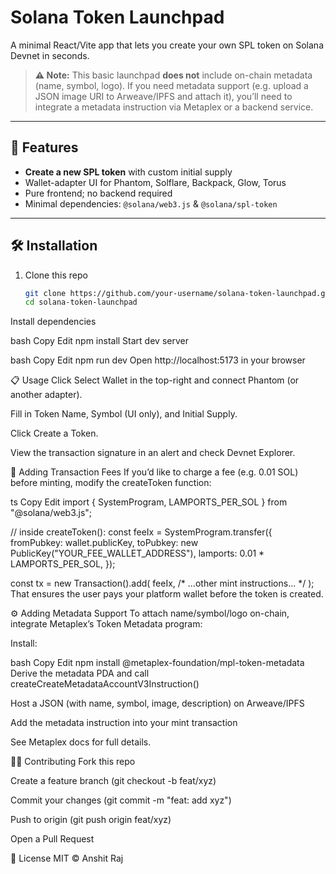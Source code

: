 # Solana Token Launchpad

A minimal React/Vite app that lets you create your own SPL token on Solana Devnet in seconds.  

> **⚠️ Note:** This basic launchpad **does not** include on-chain metadata (name, symbol, logo). If you need metadata support (e.g. upload a JSON image URI to Arweave/IPFS and attach it), you’ll need to integrate a metadata instruction via Metaplex or a backend service.

---

## 🚀 Features

- **Create a new SPL token** with custom initial supply  
- Wallet-adapter UI for Phantom, Solflare, Backpack, Glow, Torus  
- Pure frontend; no backend required  
- Minimal dependencies: `@solana/web3.js` & `@solana/spl-token`

---

## 🛠️ Installation

1. Clone this repo  
   ```bash
   git clone https://github.com/your-username/solana-token-launchpad.git
   cd solana-token-launchpad
Install dependencies

bash
Copy
Edit
npm install
Start dev server

bash
Copy
Edit
npm run dev
Open http://localhost:5173 in your browser

📋 Usage
Click Select Wallet in the top-right and connect Phantom (or another adapter).

Fill in Token Name, Symbol (UI only), and Initial Supply.

Click Create a Token.

View the transaction signature in an alert and check Devnet Explorer.

📝 Adding Transaction Fees
If you’d like to charge a fee (e.g. 0.01 SOL) before minting, modify the createToken function:

ts
Copy
Edit
import { SystemProgram, LAMPORTS_PER_SOL } from "@solana/web3.js";

// inside createToken():
const feeIx = SystemProgram.transfer({
  fromPubkey: wallet.publicKey,
  toPubkey: new PublicKey("YOUR_FEE_WALLET_ADDRESS"),
  lamports: 0.01 * LAMPORTS_PER_SOL,
});

const tx = new Transaction().add(
  feeIx,
  /* ...other mint instructions... */
);
That ensures the user pays your platform wallet before the token is created.

⚙️ Adding Metadata Support
To attach name/symbol/logo on-chain, integrate Metaplex’s Token Metadata program:

Install:

bash
Copy
Edit
npm install @metaplex-foundation/mpl-token-metadata
Derive the metadata PDA and call
createCreateMetadataAccountV3Instruction()

Host a JSON (with name, symbol, image, description) on Arweave/IPFS

Add the metadata instruction into your mint transaction

See Metaplex docs for full details.

🧑‍💻 Contributing
Fork this repo

Create a feature branch (git checkout -b feat/xyz)

Commit your changes (git commit -m "feat: add xyz")

Push to origin (git push origin feat/xyz)

Open a Pull Request

📄 License
MIT © Anshit Raj
